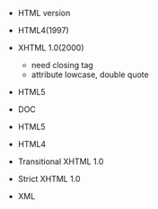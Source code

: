 
* HTML version
 * HTML4(1997)
 * XHTML 1.0(2000)
	* need closing tag
	* attribute lowcase, double quote
 * HTML5

* DOC
 * HTML5
 * HTML4
 * Transitional XHTML 1.0
 * Strict XHTML 1.0
 * XML
